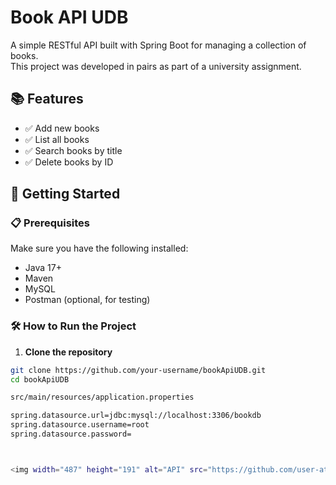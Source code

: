 # Book API UDB

A simple RESTful API built with Spring Boot for managing a collection of books.  
This project was developed in pairs as part of a university assignment.

## 📚 Features

- ✅ Add new books  
- ✅ List all books  
- ✅ Search books by title  
- ✅ Delete books by ID

## 🚀 Getting Started

### 📋 Prerequisites

Make sure you have the following installed:

- Java 17+  
- Maven  
- MySQL  
- Postman (optional, for testing)

### 🛠️ How to Run the Project

1. **Clone the repository**

```bash
git clone https://github.com/your-username/bookApiUDB.git
cd bookApiUDB

src/main/resources/application.properties

spring.datasource.url=jdbc:mysql://localhost:3306/bookdb
spring.datasource.username=root
spring.datasource.password=



<img width="487" height="191" alt="API" src="https://github.com/user-attachments/assets/c3e5ce63-28fa-414f-a06d-0944b66bb3a9" />

